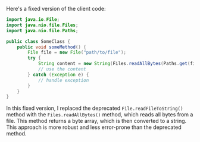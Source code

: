 Here's a fixed version of the client code:
```java
import java.io.File;
import java.nio.file.Files;
import java.nio.file.Paths;

public class SomeClass {
    public void someMethod() {
        File file = new File("path/to/file");
        try {
            String content = new String(Files.readAllBytes(Paths.get(file.getPath())));
            // use the content
        } catch (Exception e) {
            // handle exception
        }
    }
}
```
In this fixed version, I replaced the deprecated `File.readFileToString()` method with the `Files.readAllBytes()` method, which reads all bytes from a file. This method returns a byte array, which is then converted to a string. This approach is more robust and less error-prone than the deprecated method.